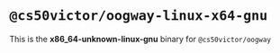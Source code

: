 # `@cs50victor/oogway-linux-x64-gnu`

This is the **x86_64-unknown-linux-gnu** binary for `@cs50victor/oogway`
